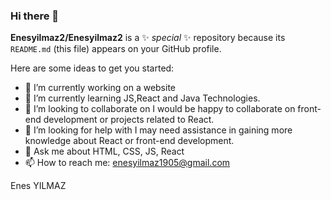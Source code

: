 ### Hi there 👋


**Enesyilmaz2/Enesyilmaz2** is a ✨ _special_ ✨ repository because its `README.md` (this file) appears on your GitHub profile.

Here are some ideas to get you started:

- 🔭 I’m currently working on a website
- 🌱 I’m currently learning JS,React and Java Technologies.
- 👯 I’m looking to collaborate on I would be happy to collaborate on front-end development or projects related to React.
- 🤔 I’m looking for help with I may need assistance in gaining more knowledge about React or front-end development.
- 💬 Ask me about HTML, CSS, JS, React
- 📫 How to reach me: enesyilmaz1905@gmail.com

Enes YILMAZ


